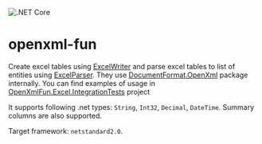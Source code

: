![.NET Core](https://github.com/MaximTkachenko/openxml-fun/workflows/.NET%20Core/badge.svg)

# openxml-fun
Create excel tables using [ExcelWriter](https://github.com/MaximTkachenko/openxml-fun/blob/master/src/OpenXmlFun.Excel/Writer/ExcelWriter.cs) and parse excel tables to list of entities using [ExcelParser](https://github.com/MaximTkachenko/openxml-fun/blob/master/src/OpenXmlFun.Excel/Parser/ExcelParser.cs). They use [DocumentFormat.OpenXml](https://github.com/OfficeDev/Open-XML-SDK) package internally. You can find examples of usage in [OpenXmlFun.Excel.IntegrationTests](https://github.com/MaximTkachenko/openxml-fun/tree/master/src/OpenXmlFun.Excel.IntegrationTests) project

It supports following .net types: `String`, `Int32`, `Decimal`, `DateTime`. Summary columns are also supported.

Target framework: `netstandard2.0`.

